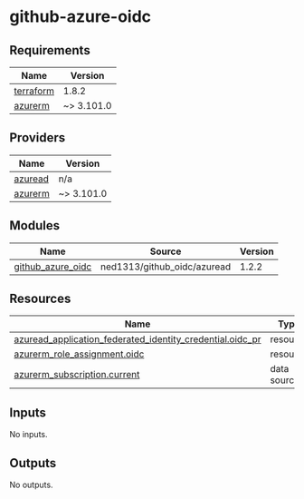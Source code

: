 # github-azure-oidc

<!-- BEGIN_TF_DOCS -->
## Requirements

| Name | Version |
|------|---------|
| <a name="requirement_terraform"></a> [terraform](#requirement\_terraform) | 1.8.2 |
| <a name="requirement_azurerm"></a> [azurerm](#requirement\_azurerm) | ~> 3.101.0 |

## Providers

| Name | Version |
|------|---------|
| <a name="provider_azuread"></a> [azuread](#provider\_azuread) | n/a |
| <a name="provider_azurerm"></a> [azurerm](#provider\_azurerm) | ~> 3.101.0 |

## Modules

| Name | Source | Version |
|------|--------|---------|
| <a name="module_github_azure_oidc"></a> [github\_azure\_oidc](#module\_github\_azure\_oidc) | ned1313/github_oidc/azuread | 1.2.2 |

## Resources

| Name | Type |
|------|------|
| [azuread_application_federated_identity_credential.oidc_pr](https://registry.terraform.io/providers/hashicorp/azuread/latest/docs/resources/application_federated_identity_credential) | resource |
| [azurerm_role_assignment.oidc](https://registry.terraform.io/providers/hashicorp/azurerm/latest/docs/resources/role_assignment) | resource |
| [azurerm_subscription.current](https://registry.terraform.io/providers/hashicorp/azurerm/latest/docs/data-sources/subscription) | data source |

## Inputs

No inputs.

## Outputs

No outputs.
<!-- END_TF_DOCS -->
